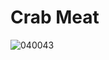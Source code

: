 # Crab Meat
![040043](https://user-images.githubusercontent.com/50277379/140710670-c14d9627-a0c3-4439-8fa7-346616b4bf4d.jpg)

